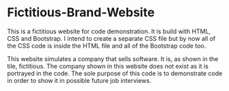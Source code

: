 # Fictitious-Brand-Website

This is a fictitious website for code demonstration. It is build with HTML, CSS and Bootstrap. I intend to create a separate CSS file but by now all of the CSS code is inside the HTML file and all of the Bootstrap code too.

This website simulates a company that sells software. It is, as shown in the tile, fictitious. The company shown in this website does not exist as it is portrayed in the code. The sole purpose of this code is to demonstrate code in order to show it in possible future job interviews.
